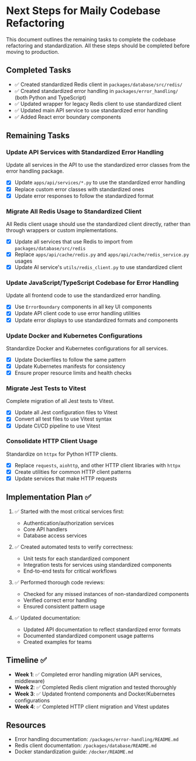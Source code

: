 # Next Steps for Maily Codebase Refactoring

This document outlines the remaining tasks to complete the codebase refactoring and standardization. All these steps should be completed before moving to production.

## Completed Tasks

- ✅ Created standardized Redis client in `packages/database/src/redis/`
- ✅ Created standardized error handling in `packages/error_handling/` (both Python and TypeScript)
- ✅ Updated wrapper for legacy Redis client to use standardized client
- ✅ Updated main API service to use standardized error handling
- ✅ Added React error boundary components

## Remaining Tasks

### Update API Services with Standardized Error Handling

Update all services in the API to use the standardized error classes from the error handling package.

- [x] Update `apps/api/services/*.py` to use the standardized error handling
- [x] Replace custom error classes with standardized ones
- [x] Update error responses to follow the standardized format

### Migrate All Redis Usage to Standardized Client

All Redis client usage should use the standardized client directly, rather than through wrappers or custom implementations.

- [x] Update all services that use Redis to import from `packages/database/src/redis`
- [x] Replace `apps/api/cache/redis.py` and `apps/api/cache/redis_service.py` usages
- [x] Update AI service's `utils/redis_client.py` to use standardized client

### Update JavaScript/TypeScript Codebase for Error Handling

Update all frontend code to use the standardized error handling.

- [x] Use `ErrorBoundary` components in all key UI components
- [x] Update API client code to use error handling utilities
- [x] Update error displays to use standardized formats and components

### Update Docker and Kubernetes Configurations

Standardize Docker and Kubernetes configurations for all services.

- [x] Update Dockerfiles to follow the same pattern
- [x] Update Kubernetes manifests for consistency
- [x] Ensure proper resource limits and health checks

### Migrate Jest Tests to Vitest

Complete migration of all Jest tests to Vitest.

- [x] Update all Jest configuration files to Vitest
- [x] Convert all test files to use Vitest syntax
- [x] Update CI/CD pipeline to use Vitest

### Consolidate HTTP Client Usage

Standardize on `httpx` for Python HTTP clients.

- [x] Replace `requests`, `aiohttp`, and other HTTP client libraries with `httpx`
- [x] Create utilities for common HTTP client patterns
- [x] Update services that make HTTP requests

## Implementation Plan ✅

1. ✅ Started with the most critical services first:
   - Authentication/authorization services
   - Core API handlers
   - Database access services

2. ✅ Created automated tests to verify correctness:
   - Unit tests for each standardized component
   - Integration tests for services using standardized components
   - End-to-end tests for critical workflows

3. ✅ Performed thorough code reviews:
   - Checked for any missed instances of non-standardized components
   - Verified correct error handling
   - Ensured consistent pattern usage

4. ✅ Updated documentation:
   - Updated API documentation to reflect standardized error formats
   - Documented standardized component usage patterns
   - Created examples for teams

## Timeline ✅

- **Week 1**: ✅ Completed error handling migration (API services, middleware)
- **Week 2**: ✅ Completed Redis client migration and tested thoroughly
- **Week 3**: ✅ Updated frontend components and Docker/Kubernetes configurations
- **Week 4**: ✅ Completed HTTP client migration and Vitest updates

## Resources

- Error handling documentation: `/packages/error-handling/README.md`
- Redis client documentation: `/packages/database/README.md`
- Docker standardization guide: `/docker/README.md`